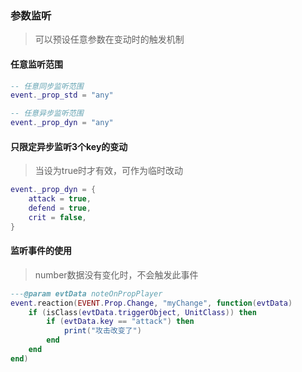 ### 参数监听

> 可以预设任意参数在变动时的触发机制

#### 任意监听范围

```lua
-- 任意同步监听范围
event._prop_std = "any"

-- 任意异步监听范围
event._prop_dyn = "any"
```

#### 只限定异步监听3个key的变动

> 当设为true时才有效，可作为临时改动

```lua
event._prop_dyn = {
    attack = true,
    defend = true,
    crit = false,
}
```

#### 监听事件的使用

> number数据没有变化时，不会触发此事件

```lua
---@param evtData noteOnPropPlayer
event.reaction(EVENT.Prop.Change, "myChange", function(evtData)
    if (isClass(evtData.triggerObject, UnitClass)) then
        if (evtData.key == "attack") then
            print("攻击改变了")
        end
    end
end)
```
